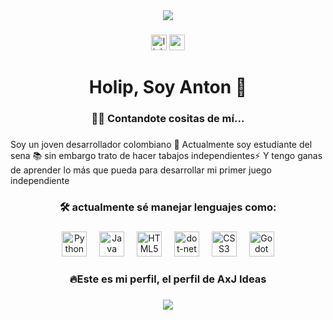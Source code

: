 
<div align="center">
   <img margin=false radius= 30% src="https://media4.giphy.com/media/v1.Y2lkPTc5MGI3NjExdDBobjl3d3diZjNhbGNnMzk3ODJ0bWhrYXhxZ3dubnB1d3AwdXpuNSZlcD12MV9pbnRlcm5hbF9naWZfYnlfaWQmY3Q9Zw/gk94kmWa87cVCXeCUG/giphy.gif"/>
</div>

###

<div align="center">
  <img src="https://img.shields.io/static/v1?message=LinkedIn&logo=linkedin&label=&color=0077B5&logoColor=white&labelColor=&style=for-the-badge" height="25" alt="linkedin logo" hrc="https://www.linkedin.com/in/alejandro-hinestroza-154882317/" />
  <img src="https://img.shields.io/static/v1?message=Youtube&logo=youtube&label=&color=FF0000&logoColor=white&labelColor=&style=for-the-badge" height="25" alt="youtube logo" hrc="https://www.youtube.com/@antonioaaxpollillo3485" />
 </div>

###

<h1 align="center">Holip, Soy Anton 👋</h1>

###

<h3 align="center">👩‍💻 Contandote cositas de mí...</h3>

###

<p align="left">Soy un joven desarrollador colombiano 🔭 Actualmente soy estudiante del sena 📚 sin embargo trato de hacer tabajos independientes⚡ Y tengo ganas de aprender lo más que pueda para desarrollar mi primer juego independiente</p>


###

<h3 align="center">🛠 actualmente sé manejar lenguajes como:</h3>

###

<div align="center">
  <img src="https://static.vecteezy.com/system/resources/previews/012/697/295/non_2x/3d-python-programming-language-logo-free-png.png" height="40" alt="Python"  />
  <img width="12" />
  <img src="https://logolook.net/wp-content/uploads/2022/11/Java-Logo.png" height="40" alt="Java logo"  />
  <img width="12" />
  <img src="https://static.vecteezy.com/system/resources/previews/012/302/987/non_2x/stylized-3d-html-logo-side-view-png.png" height="40" alt="HTML5 logo"  />
  <img width="12" />
  <img src="https://static.vecteezy.com/system/resources/previews/043/987/991/original/sql-3d-icon-png.png" height="40" alt="dot-net logo"  />
  <img width="12" />
  <img src="https://static.vecteezy.com/system/resources/previews/012/697/301/non_2x/3d-css-icon-design-free-png.png" height="40" alt="CSS3 logo"  />
  <img width="12" />
  <img src="https://th.bing.com/th/id/R.b48188be46f55683349e815437ea0ad7?rik=yLA2SNYhiJgefw&riu=http%3a%2f%2fmediaresource.sfo2.digitaloceanspaces.com%2fwp-content%2fuploads%2f2024%2f04%2f20162054%2fgodot-icon-logo-23E688940B-seeklogo.com.png&ehk=jJKIRqlzNskHxJg%2fM%2f4XK4kXCIFfv7JB11G%2fm9tn3QQ%3d&risl=&pid=ImgRaw&r=0" height="40" alt="Godot logo"  />
</div>

###

<h3 align="center">🔥Este es mi perfil, el perfil de AxJ Ideas </h3>

###

<div align="center">
  <img src="https://www.gifcen.com/wp-content/uploads/2024/05/goku-gif-1.gif"  />
</div>

###
